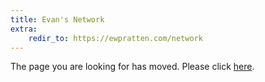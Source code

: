 ```yaml
---
title: Evan's Network
extra:
    redir_to: https://ewpratten.com/network
---
```


The page you are looking for has moved. Please click [here](https://ewpratten.com/network).
